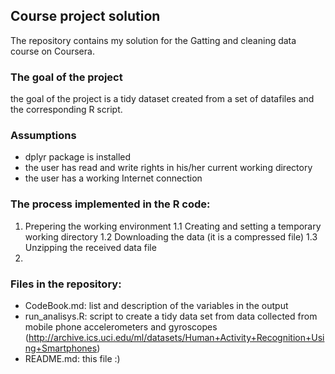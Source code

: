 ## Course project solution

The repository contains my solution for the Gatting and cleaning data course on Coursera.

### The goal of the project
the goal of the project is a tidy dataset created from a set of datafiles and the corresponding R script.

### Assumptions
* dplyr package is installed
* the user has read and write rights in his/her current working directory
* the user has a working Internet connection

### The process implemented in the R code:
1. Prepering the working environment
1.1 Creating and setting a temporary working directory
  1.2 Downloading the data (it is a compressed file)
  1.3 Unzipping the received data file
2. 


### Files in the repository:
* CodeBook.md: list and description of the variables in the output
* run_analisys.R: script to create a tidy data set from data collected from mobile phone accelerometers and gyroscopes (http://archive.ics.uci.edu/ml/datasets/Human+Activity+Recognition+Using+Smartphones)
* README.md: this file :)





